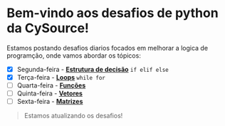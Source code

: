 [](.image/logo_Challenges.png)
# Bem-vindo aos desafios de python da CySource!

Estamos postando desafios diarios focados em melhorar a logica de programção, onde vamos abordar os tópicos:
- [x] Segunda-feira - [**Estrutura de decisão**](Estrutura_decisao/Desafios.md) `if elif else`
- [x] Terça-feira - [**Loops**](Loops/) `while for`
- [ ] Quarta-feira - [**Funções**](Funcoes/)
- [ ] Quinta-feira - [**Vetores**](Vetores)
- [ ] Sexta-feira - [**Matrizes**](Matrizes)

> Estamos atualizando os desafios!